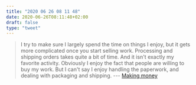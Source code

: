 ```yaml
---
title: "2020 06 26 08 11 48"
date: 2020-06-26T08:11:48+02:00
draft: false
type: "tweet"
---
```


> I try to make sure I largely spend the time on things I enjoy, but it gets more complicated once you start selling work. Processing and shipping orders takes quite a bit of time. And it isn't exactly my favorite activity. Obviously I enjoy the fact that people are willing to buy my work. But I can't say I enjoy handling the paperwork, and dealing with packaging and shipping. --- [Making money](https://inconvergent.net/2020/making-money/)

